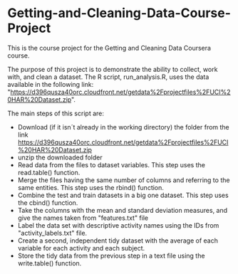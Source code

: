 # Getting-and-Cleaning-Data-Course-Project

This is the course project for the Getting and Cleaning Data Coursera course. 

The purpose of this project is to demonstrate the ability to collect, work with, and clean a dataset. 
The R script, run_analysis.R, uses the data available in the following link:                               "https://d396qusza40orc.cloudfront.net/getdata%2Fprojectfiles%2FUCI%20HAR%20Dataset.zip".

The main steps of this script are:

- Download (if it isn´t already in the working directory) the folder from the link https://d396qusza40orc.cloudfront.net/getdata%2Fprojectfiles%2FUCI%20HAR%20Dataset.zip 
- unzip the downloaded folder
- Read data from the files to dataset variables. This step uses the read.table() function.
- Merge the files having the same number of columns and referring to the same entities. This step uses the rbind() function. 
- Combine the test and train datasets in a big one dataset. This step uses the cbind() function. 
- Take the columns with the mean and standard deviation measures, and give the names taken from "features.txt" file 
- Label the data set with descriptive activity names using the IDs from "activity_labels.txt" file.
- Create a second, independent tidy dataset with the average of each variable for each activity and each subject.
- Store the tidy data from the previous step in a text file using the write.table() function.
